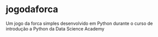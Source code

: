 # jogodaforca
Um jogo da forca simples desenvolvido em Python durante o curso de introdução a Python da Data Science Academy
